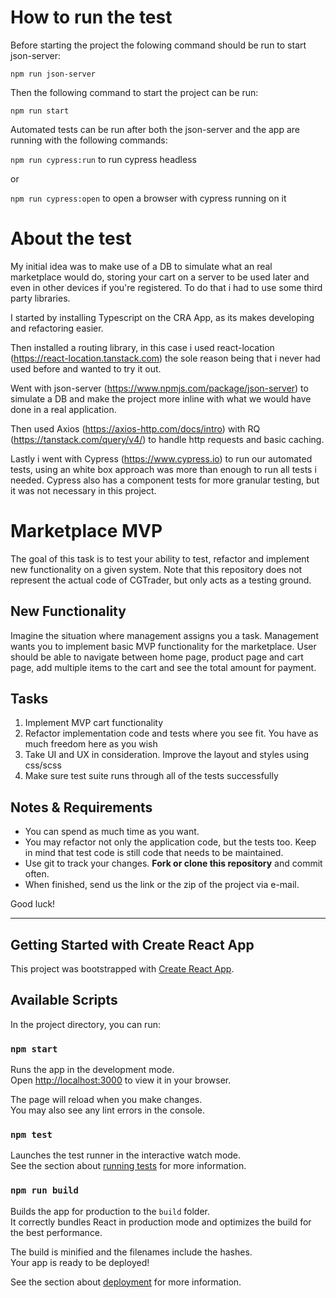 # How to run the test

Before starting the project the folowing command should be run to start json-server:

`npm run json-server`

Then the following command to start the project can be run:

`npm run start`

Automated tests can be run after both the json-server and the app are running with the following commands:

`npm run cypress:run` to run cypress headless

or

`npm run cypress:open` to open a browser with cypress running on it

# About the test

My initial idea was to make use of a DB to simulate what an real marketplace would do, storing your cart on a server to be used later and even in other devices if you're registered. To do that i had to use some third party libraries.

I started by installing Typescript on the CRA App, as its makes developing and refactoring easier.

Then installed a routing library, in this case i used react-location (https://react-location.tanstack.com) the sole reason being that i never had used before and wanted to try it out.

Went with json-server (https://www.npmjs.com/package/json-server) to simulate a DB and make the project more inline with what we would have done in a real application.

Then used Axios (https://axios-http.com/docs/intro) with RQ (https://tanstack.com/query/v4/) to handle http requests and basic caching.

Lastly i went with Cypress (https://www.cypress.io) to run our automated tests, using an white box approach was more than enough to run all tests i needed. Cypress also has a component tests for more granular testing, but it was not necessary in this project.

# Marketplace MVP

The goal of this task is to test your ability to test, refactor and implement new functionality on a given system. Note
that this repository does not represent the actual code of CGTrader, but only acts as a testing ground.

## New Functionality

Imagine the situation where management assigns you a task. Management wants you to implement basic MVP functionality for
the marketplace. User should be able to navigate between home page, product page and cart page, add multiple items to the cart and
see the total amount for payment.

## Tasks

1. Implement MVP cart functionality
2. Refactor implementation code and tests where you see fit. You have as much freedom here as you wish
3. Take UI and UX in consideration. Improve the layout and styles using css/scss
4. Make sure test suite runs through all of the tests successfully

## Notes & Requirements

- You can spend as much time as you want.
- You may refactor not only the application code, but the tests too. Keep in mind that test code is still code that
  needs to be maintained.
- Use git to track your changes. **Fork or clone this repository** and commit often.
- When finished, send us the link or the zip of the project via e-mail.

Good luck!

---

## Getting Started with Create React App

This project was bootstrapped with [Create React App](https://github.com/facebook/create-react-app).

## Available Scripts

In the project directory, you can run:

### `npm start`

Runs the app in the development mode.\
Open [http://localhost:3000](http://localhost:3000) to view it in your browser.

The page will reload when you make changes.\
You may also see any lint errors in the console.

### `npm test`

Launches the test runner in the interactive watch mode.\
See the section about [running tests](https://facebook.github.io/create-react-app/docs/running-tests) for more information.

### `npm run build`

Builds the app for production to the `build` folder.\
It correctly bundles React in production mode and optimizes the build for the best performance.

The build is minified and the filenames include the hashes.\
Your app is ready to be deployed!

See the section about [deployment](https://facebook.github.io/create-react-app/docs/deployment) for more information.
